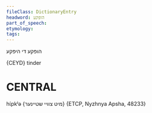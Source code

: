 ```yaml
---
fileClass: DictionaryEntry
headword: הופּקע
part_of_speech: 
etymology: 
tags: 
---
```

הופּקע
די
היפּקע

{CEYD}
tinder

CENTRAL
========

hɩ́pkʲə {מיט צוויי שטיינער} {ETCP, Nyzhnya Apsha, 48233}
